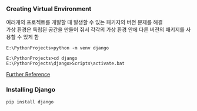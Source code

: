 ### Creating Virtual Environment
여러개의 프로젝트를 개발할 때 발생할 수 있는 패키지의 버전 문제를 해결  
가상 환경은 독립된 공간을 만들어 줘서 각각의 가상 환경 안에 다른 버전의 패키지를 사용할 수 있게 함
```
E:\PythonProjects>python -m venv django

E:\PythonProjects>cd django
E:\PythonProjects\django>Scripts\activate.bat
```
[Further Reference](https://dojang.io/mod/page/view.php?id=2470)

### Installing Django
```
pip install django
```

